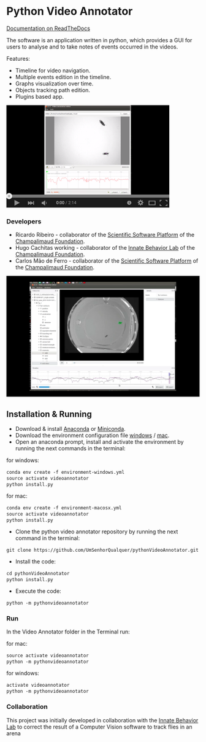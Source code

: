 # Python Video Annotator

[Documentation on ReadTheDocs](https://pythonvideoannotator.readthedocs.io)


The software is an application written in python, which provides a GUI for users to analyse and to take notes of events occurred in the videos.

Features:
* Timeline for video navigation.
* Multiple events edition in the timeline.
* Graphs visualization over time.
* Objects tracking path edition.
* Plugins based app.

[![Video](/docs/video.png)](https://www.youtube.com/watch?v=IE_mtCHc9bQ)


### Developers

* Ricardo Ribeiro - collaborator of the [Scientific Software Platform](http://neuro.fchampalimaud.org/en/research/platforms/staff/Scientific%20Software/) of the [Champalimaud Foundation](http://fchampalimaud.org).
* Hugo Cachitas working - collaborator of the [Innate Behavior Lab](http://neuro.fchampalimaud.org/en/research/investigators/research-groups/group/Vasconcelos/) of the [Champalimaud Foundation](http://fchampalimaud.org).
* Carlos Mão de Ferro - collaborator of the [Scientific Software Platform](http://neuro.fchampalimaud.org/en/research/platforms/staff/Scientific%20Software/) of the [Champalimaud Foundation](http://fchampalimaud.org).


![Video annotator screenshot](/docs/screenshot.png?raw=true "Screen")

## Installation & Running

- Download & install [Anaconda](https://www.anaconda.com/download/) or  [Miniconda](https://conda.io/miniconda.html).
- Download the environment configuration file [windows](https://raw.githubusercontent.com/UmSenhorQualquer/pythonVideoAnnotator/master/environment-windows.yml) / [mac](https://raw.githubusercontent.com/UmSenhorQualquer/pythonVideoAnnotator/master/environment-macosx.yml).
- Open an anaconda prompt, install and activate the environment by running the next commands in the terminal:

for windows:
```
conda env create -f environment-windows.yml
source activate videoannotator
python install.py
```

for mac:
```
conda env create -f environment-macosx.yml
source activate videoannotator
python install.py
```
- Clone the python video annotator repository by running the next command in the terminal: 

```
git clone https://github.com/UmSenhorQualquer/pythonVideoAnnotator.git
```

- Install the code:

```
cd pythonVideoAnnotator
python install.py
```

- Execute the code:

```
python -m pythonvideoannotator
```

### Run

In the Video Annotator folder in the Terminal run:

for mac:
```
source activate videoannotator
python -m pythonvideoannotator
```
for windows:
```
activate videoannotator
python -m pythonvideoannotator
```


### Collaboration

This project was initially developed in collaboration with the [Innate Behavior Lab](http://neuro.fchampalimaud.org/en/research/investigators/research-groups/group/Vasconcelos/) to correct the result of a Computer Vision software to track flies in an arena
